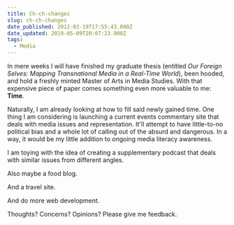 ```yaml
---
title: Ch-ch-changes
slug: ch-ch-changes
date_published: 2012-03-19T17:55:43.000Z
date_updated: 2019-05-09T20:07:23.000Z
tags:
  - Media
---
```


In mere weeks I will have finished my graduate thesis (entitled *Our Foreign Selves: Mapping Transnational Media in a Real-Time World*), been hooded, and hold a freshly minted Master of Arts in Media Studies. With that expensive piece of paper comes something even more valuable to me: **Time**.

Naturally, I am already looking at how to fill said newly gained time. One thing I am considering is launching a current events commentary site that deals with media issues and representation. It'll attempt to have little-to-no political bias and a whole lot of calling out of the absurd and dangerous. In a way, it would be my little addition to ongoing media literacy awareness.

I am toying with the idea of creating a supplementary podcast that deals with similar issues from different angles.

Also maybe a food blog.

And a travel site.

And do more web development.

Thoughts? Concerns? Opinions? Please give me feedback.
